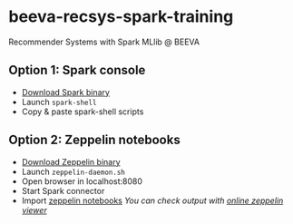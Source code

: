 # beeva-recsys-spark-training
Recommender Systems with Spark MLlib @ BEEVA

## Option 1: Spark console
* [Download Spark binary](http://spark.apache.org/downloads.html)
* Launch `spark-shell`
* Copy & paste spark-shell scripts

## Option 2: Zeppelin notebooks

* [Download Zeppelin binary](https://zeppelin.apache.org/download.html)
* Launch `zeppelin-daemon.sh`
* Open browser in localhost:8080
* Start Spark connector
* Import [zeppelin notebooks](./zeppelin) *You can check output with [online zeppelin viewer](https://www.zeppelinhub.com/viewer)*
